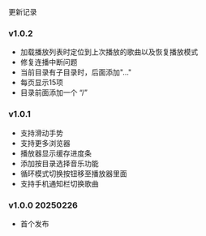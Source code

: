 更新记录

### v1.0.2
 * 加载播放列表时定位到上次播放的歌曲以及恢复播放模式
 * 修复连播中断问题
 * 当前目录有子目录时，后面添加"..."
 * 每页显示15项
 * 目录前面添加一个 “/”

### v1.0.1
 * 支持滑动手势
 * 支持更多浏览器
 * 播放器显示缓存进度条
 * 添加按目录选择音乐功能
 * 循环模式切换按钮移至播放器里面
 * 支持手机通知栏切换歌曲

### v1.0.0 20250226
 * 首个发布

